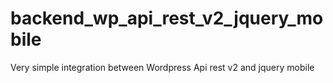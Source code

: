 # backend_wp_api_rest_v2_jquery_mobile
Very simple integration between Wordpress Api rest v2 and jquery mobile
